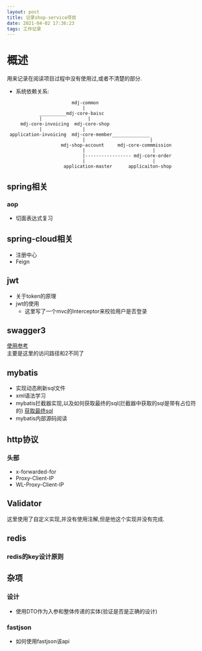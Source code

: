 ```yaml
---
layout: post
title: 记录shop-service项目
date: 2021-04-02 17:36:23
tags: 工作记录
---
```

# 概述
用来记录在阅读项目过程中没有使用过,或者不清楚的部分.
- 系统依赖关系:
```
                        mdj-common
                            |
            __________mdj-core-baisc
            |                 |
     mdj-core-invoicing  mdj-core-shop
            |               |
 application-invoicing  mdj-core-member______________ 
                            |                        |
                    mdj-shop-account     mdj-core-commmission
                            |                         |
                            |----------------- mdj-core-order      
                            |                         |
                     application-master      applicaiton-shop

```
## spring相关
### aop
- 切面表达式复习
## spring-cloud相关
- 注册中心
- Feign
## jwt
- 关于token的原理
- jwt的使用
    - 这里写了一个mvc的Interceptor来校验用户是否登录
## swagger3
[使用参考](https://www.cnblogs.com/geekdc/p/13879913.html)    
主要是这里的访问路径和2不同了
## mybatis
- 实现动态刷新sql文件
- xml语法学习
- mybatis拦截器实现,以及如何获取最终的sql(拦截器中获取的sql是带有占位符的)
[获取最终sql](https://blog.csdn.net/w254826019/article/details/109745097)
- mybatis内部源码阅读
## http协议
### 头部
- x-forwarded-for
- Proxy-Client-IP
- WL-Proxy-Client-IP
## Validator
这里使用了自定义实现,并没有使用注解,但是他这个实现并没有完成.
## redis
### redis的key设计原则
## 杂项
### 设计
- 使用DTO作为入参和整体传递的实体(验证是否是正确的设计)
### fastjson
- 如何使用fastjson该api